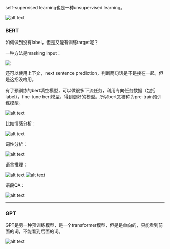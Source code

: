 self-supervised learning也是一种unsupervised learning。

![alt text](image.png)


### BERT

如何做到没有label，但是又能有训练target呢？

一种方法是masking input：

![](image-1.png)


还可以使用上下文，next sentence prediction，判断两句话是不是接在一起。但是这招没啥用。


有了预训练的bert填空模型，可以做很多下流任务，利用专向任务数据（包括label），fine-tune bert模型，得到更好的模型。所以bert又被称为pre-train预训练模型。

![alt text](image-2.png)

比如情感分析：

![alt text](image-3.png)

词性分析：

![alt text](image-4.png)

语言推理：

![alt text](image-5.png)
![alt text](image-6.png)

语段QA：

![alt text](image-7.png)



----

### GPT

GPT是另一种预训练模型，是一个transformer模型，但是是单向的，只能看到前面的词，不能看到后面的词。

![alt text](image-8.png)